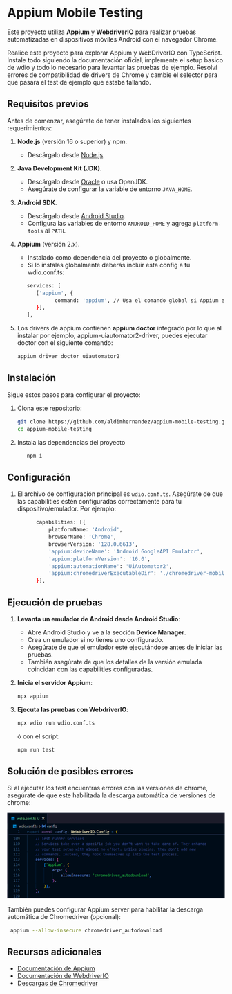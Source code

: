 # Appium Mobile Testing

Este proyecto utiliza **Appium** y **WebdriverIO** para realizar pruebas automatizadas en dispositivos móviles Android con el navegador Chrome.

Realice este proyecto para explorar Appium y WebDriverIO con TypeScript. 
Instale todo siguiendo la documentación oficial, implemente el setup basico de wdio y todo lo necesario para levantar las pruebas de ejemplo. 
Resolví errores de compatibilidad de drivers de Chrome y cambie el selector para que pasara el test de ejemplo que estaba fallando.

## Requisitos previos

Antes de comenzar, asegúrate de tener instalados los siguientes requerimientos:

1. **Node.js** (versión 16 o superior) y npm.
   - Descárgalo desde [Node.js](https://nodejs.org/).
2. **Java Development Kit (JDK)**.
   - Descárgalo desde [Oracle](https://www.oracle.com/java/technologies/javase-downloads.html) o usa OpenJDK.
   - Asegúrate de configurar la variable de entorno `JAVA_HOME`.
3. **Android SDK**.
   - Descárgalo desde [Android Studio](https://developer.android.com/studio).
   - Configura las variables de entorno `ANDROID_HOME` y agrega `platform-tools` al `PATH`.
4. **Appium** (versión 2.x).
   - Instalado como dependencia del proyecto o globalmente.
   - Si lo instalas globalmente deberás incluir esta config a tu wdio.conf.ts:
   ```bash
      services: [
         ['appium', {
               command: 'appium', // Usa el comando global si Appium está instalado globalmente
         }],
      ],
   ```
5. Los drivers de appium contienen **appium doctor** integrado por lo que al instalar por ejemplo, appium-uiautomator2-driver, puedes ejecutar doctor con el siguiente comando:

   ```bash
   appium driver doctor uiautomator2
   ```

## Instalación

Sigue estos pasos para configurar el proyecto:

1. Clona este repositorio:

   ```bash
   git clone https://github.com/aldimhernandez/appium-mobile-testing.git
   cd appium-mobile-testing
   ```

2. Instala las dependencias del proyecto

   ```bash
      npm i
   ```

## Configuración

1. El archivo de configuración principal es `wdio.conf.ts`. Asegúrate de que las capabilities estén configuradas correctamente para tu dispositivo/emulador. Por ejemplo:

   ```bash
         capabilities: [{
             platformName: 'Android',
             browserName: 'Chrome',
             browserVersion: '128.0.6613',
             'appium:deviceName': 'Android GoogleAPI Emulator',
             'appium:platformVersion': '16.0',
             'appium:automationName': 'UiAutomator2',
             'appium:chromedriverExecutableDir': './chromedriver-mobile',
         }],
   ```

## Ejecución de pruebas

1. **Levanta un emulador de Android desde Android Studio**:

   - Abre Android Studio y ve a la sección **Device Manager**.
   - Crea un emulador si no tienes uno configurado.
   - Asegúrate de que el emulador esté ejecutándose antes de iniciar las pruebas.
   - También asegúrate de que los detalles de la versión emulada coincidan con las capabilities configuradas.

2. **Inicia el servidor Appium**:

   ```bash
   npx appium
   ```

3. **Ejecuta las pruebas con WebdriverIO**:

   ```bash
   npx wdio run wdio.conf.ts
   ```

   ó con el script:

   ```bash
   npm run test
   ```

## Solución de posibles errores

Si al ejecutar los test encuentras errores con las versiones de chrome, asegúrate de que este habilitada la descarga automática de versiones de chrome:

![alt text](assets/image.png)

También puedes configurar Appium server para habilitar la descarga automática de Chromedriver (opcional):

```bash
 appium --allow-insecure chromedriver_autodownload
```

## Recursos adicionales

- [Documentación de Appium](https://appium.io/docs/en/latest/)
- [Documentación de WebdriverIO](https://webdriver.io/es/)
- [Descargas de Chromedriver](https://chromedriver.chromium.org/downloads)
